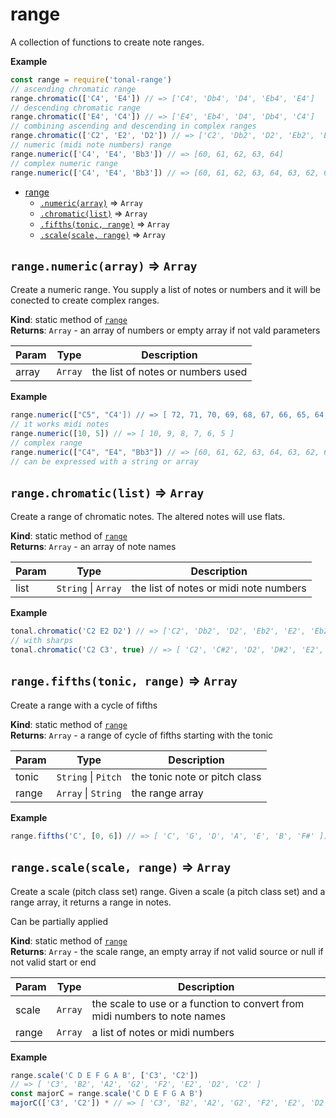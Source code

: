 <a name="module_range"></a>

# range
A collection of functions to create note ranges.

**Example**  
```js
const range = require('tonal-range')
// ascending chromatic range
range.chromatic(['C4', 'E4']) // => ['C4', 'Db4', 'D4', 'Eb4', 'E4']
// descending chromatic range
range.chromatic(['E4', 'C4']) // => ['E4', 'Eb4', 'D4', 'Db4', 'C4']
// combining ascending and descending in complex ranges
range.chromatic(['C2', 'E2', 'D2']) // => ['C2', 'Db2', 'D2', 'Eb2', 'E2', 'Eb2', 'D2']
// numeric (midi note numbers) range
range.numeric(['C4', 'E4', 'Bb3']) // => [60, 61, 62, 63, 64]
// complex numeric range
range.numeric(['C4', 'E4', 'Bb3']) // => [60, 61, 62, 63, 64, 63, 62, 61, 60, 59, 58]
```

* [range](#module_range)
    * [`.numeric(array)`](#module_range.numeric) ⇒ <code>Array</code>
    * [`.chromatic(list)`](#module_range.chromatic) ⇒ <code>Array</code>
    * [`.fifths(tonic, range)`](#module_range.fifths) ⇒ <code>Array</code>
    * [`.scale(scale, range)`](#module_range.scale) ⇒ <code>Array</code>

<a name="module_range.numeric"></a>

## `range.numeric(array)` ⇒ <code>Array</code>
Create a numeric range. You supply a list of notes or numbers and it will
be conected to create complex ranges.

**Kind**: static method of [<code>range</code>](#module_range)  
**Returns**: <code>Array</code> - an array of numbers or empty array if not vald parameters  

| Param | Type | Description |
| --- | --- | --- |
| array | <code>Array</code> | the list of notes or numbers used |

**Example**  
```js
range.numeric(["C5", "C4']) // => [ 72, 71, 70, 69, 68, 67, 66, 65, 64, 63, 62, 61, 60 ]
// it works midi notes
range.numeric([10, 5]) // => [ 10, 9, 8, 7, 6, 5 ]
// complex range
range.numeric(["C4", "E4", "Bb3"]) // => [60, 61, 62, 63, 64, 63, 62, 61, 60, 59, 58]
// can be expressed with a string or array
```
<a name="module_range.chromatic"></a>

## `range.chromatic(list)` ⇒ <code>Array</code>
Create a range of chromatic notes. The altered notes will use flats.

**Kind**: static method of [<code>range</code>](#module_range)  
**Returns**: <code>Array</code> - an array of note names  

| Param | Type | Description |
| --- | --- | --- |
| list | <code>String</code> \| <code>Array</code> | the list of notes or midi note numbers |

**Example**  
```js
tonal.chromatic('C2 E2 D2') // => ['C2', 'Db2', 'D2', 'Eb2', 'E2', 'Eb2', 'D2']
// with sharps
tonal.chromatic('C2 C3', true) // => [ 'C2', 'C#2', 'D2', 'D#2', 'E2', 'F2', 'F#2', 'G2', 'G#2', 'A2', 'A#2', 'B2', 'C3' ]
```
<a name="module_range.fifths"></a>

## `range.fifths(tonic, range)` ⇒ <code>Array</code>
Create a range with a cycle of fifths

**Kind**: static method of [<code>range</code>](#module_range)  
**Returns**: <code>Array</code> - a range of cycle of fifths starting with the tonic  

| Param | Type | Description |
| --- | --- | --- |
| tonic | <code>String</code> \| <code>Pitch</code> | the tonic note or pitch class |
| range | <code>Array</code> \| <code>String</code> | the range array |

**Example**  
```js
range.fifths('C', [0, 6]) // => [ 'C', 'G', 'D', 'A', 'E', 'B', 'F#' ])
```
<a name="module_range.scale"></a>

## `range.scale(scale, range)` ⇒ <code>Array</code>
Create a scale (pitch class set) range. Given a scale (a pitch class set)
and a range array, it returns a range in notes.

Can be partially applied

**Kind**: static method of [<code>range</code>](#module_range)  
**Returns**: <code>Array</code> - the scale range, an empty array if not valid source or
null if not valid start or end  

| Param | Type | Description |
| --- | --- | --- |
| scale | <code>Array</code> | the scale to use or a function to convert from midi numbers to note names |
| range | <code>Array</code> | a list of notes or midi numbers |

**Example**  
```js
range.scale('C D E F G A B', ['C3', 'C2'])
// => [ 'C3', 'B2', 'A2', 'G2', 'F2', 'E2', 'D2', 'C2' ]
const majorC = range.scale('C D E F G A B')
majorC(['C3', 'C2']) * // => [ 'C3', 'B2', 'A2', 'G2', 'F2', 'E2', 'D2', 'C2' ]
```

